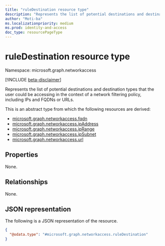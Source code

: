 ```yaml
---
title: "ruleDestination resource type"
description: "Represents the list of potential destinations and destination types that the user could be accessing in the context of a network filtering policy, including IPs and FQDNs or URLs."
author: "Moti-ba"
ms.localizationpriority: medium
ms.prod: identity-and-access
doc_type: resourcePageType
---
```


# ruleDestination resource type

Namespace: microsoft.graph.networkaccess

[!INCLUDE [beta-disclaimer](../../includes/beta-disclaimer.md)]

Represents the list of potential destinations and destination types that the user could be accessing in the context of a network filtering policy, including IPs and FQDNs or URLs.

This is an abstract type from which the following resources are derived:
- [microsoft.graph.networkaccess.fqdn](networkaccess-fqdn.md)
- [microsoft.graph.networkaccess.ipAddress](networkaccess-ipaddress.md)
- [microsoft.graph.networkaccess.ipRange](networkaccess-iprange.md)
- [microsoft.graph.networkaccess.ipSubnet](networkaccess-ipsubnet.md)
- [microsoft.graph.networkaccess.url](networkaccess-url.md)


## Properties
None.

## Relationships
None.

## JSON representation
The following is a JSON representation of the resource.
<!-- {
  "blockType": "resource",
  "@odata.type": "microsoft.graph.networkaccess.ruleDestination"
}
-->
``` json
{
  "@odata.type": "#microsoft.graph.networkaccess.ruleDestination"
}
```

